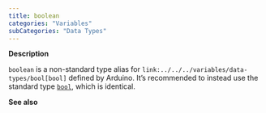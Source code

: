 ```yaml
---
title: boolean
categories: "Variables"
subCategories: "Data Types"
---
```


**Description**

`boolean` is a non-standard type alias for
`link:../../../variables/data-types/bool[bool]` defined by Arduino. It’s
recommended to instead use the standard type
[`bool`](../../../variables/data-types/bool), which is identical.

**See also**

